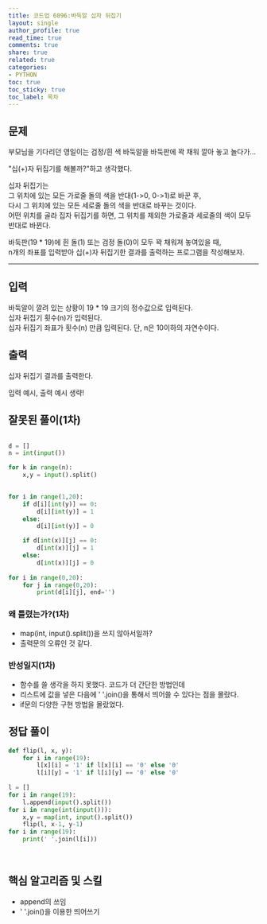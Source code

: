 ```yaml
---
title: 코드업 6096:바둑알 십자 뒤집기
layout: single
author_profile: true
read_time: true
comments: true
share: true
related: true
categories:
- PYTHON
toc: true
toc_sticky: true
toc_label: 목차
---
```


## 문제 
부모님을 기다리던 영일이는 검정/흰 색 바둑알을 바둑판에 꽉 채워 깔아 놓고 놀다가...<br>

"십(+)자 뒤집기를 해볼까?"하고 생각했다.<br>

십자 뒤집기는<br>
그 위치에 있는 모든 가로줄 돌의 색을 반대(1->0, 0->1)로 바꾼 후, <br>
다시 그 위치에 있는 모든 세로줄 돌의 색을 반대로 바꾸는 것이다.<br>
어떤 위치를 골라 집자 뒤집기를 하면, 그 위치를 제외한 가로줄과 세로줄의 색이 모두 반대로 바뀐다.<br>

바둑판(19 * 19)에 흰 돌(1) 또는 검정 돌(0)이 모두 꽉 채워져 놓여있을 때,<br>
n개의 좌표를 입력받아 십(+)자 뒤집기한 결과를 출력하는 프로그램을 작성해보자.<br>



------

## 입력
바둑알이 깔려 있는 상황이 19 * 19 크기의 정수값으로 입력된다.<br>
십자 뒤집기 횟수(n)가 입력된다.<br>
십자 뒤집기 좌표가 횟수(n) 만큼 입력된다. 단, n은 10이하의 자연수이다.<br>

## 출력
십자 뒤집기 결과를 출력한다.<br>

입력 예시, 출력 예시 생략!




## 잘못된 풀이(1차)
```python

d = []
n = int(input())

for k in range(n):
    x,y = input().split()
    

for i in range(1,20):
    if d[i][int(y)] == 0:
        d[i][int(y)] = 1
    else:
        d[i][int(y)] = 0 

    if d[int(x)][j] == 0:
        d[int(x)][j] = 1
    else:
        d[int(x)][j] = 0 
        
for i in range(0,20):
    for j in range(0,20):
        print(d[i][j], end='')


```
### 왜 틀렸는가?(1차)
- map(int, input().split())을 쓰지 않아서일까?
- 출력문의 오류인 것 같다.

### 반성일지(1차)
- 함수를 쓸 생각을 하지 못했다. 코드가 더 간단한 방법인데<br>
- 리스트에 값을 넣은 다음에 ' '.join()을 통해서 띄어쓸 수 있다는 점을 몰랐다. <br>
- if문의 다양한 구현 방법을 몰랐었다. <br>

## 정답 풀이
```python
def flip(l, x, y):
    for i in range(19):
        l[x][i] = '1' if l[x][i] == '0' else '0'
        l[i][y] = '1' if l[i][y] == '0' else '0'
        
l = []
for i in range(19):
    l.append(input().split())
for i in range(int(input())):
    x,y = map(int, input().split())
    flip(l, x-1, y-1)
for i in range(19):
    print(' '.join(l[i]))
    
    
```

## 핵심 알고리즘 및 스킬
- append의 쓰임
- ' '.join()을 이용한 띄어쓰기




    